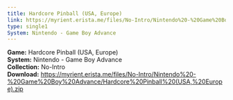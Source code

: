```yaml
---
title: Hardcore Pinball (USA, Europe)
link: https://myrient.erista.me/files/No-Intro/Nintendo%20-%20Game%20Boy%20Advance/Hardcore%20Pinball%20(USA,%20Europe).zip
type: single1
System: Nintendo - Game Boy Advance
---
```

<b>Game:</b> Hardcore Pinball (USA, Europe)<br>
<b>System:</b> Nintendo - Game Boy Advance<br>
<b>Collection:</b> No-Intro<br>
<b>Download:</b> https://myrient.erista.me/files/No-Intro/Nintendo%20-%20Game%20Boy%20Advance/Hardcore%20Pinball%20(USA,%20Europe).zip